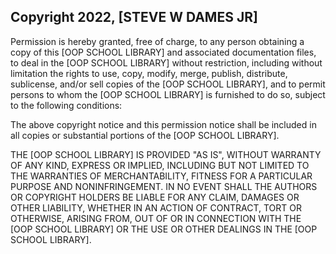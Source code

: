 ## Copyright 2022, [STEVE W DAMES JR]


Permission is hereby granted, free of charge, to any person obtaining a copy of this [OOP SCHOOL LIBRARY] and associated documentation files, to deal in the [OOP SCHOOL LIBRARY] without restriction, including without limitation the rights to use, copy, modify, merge, publish, distribute, sublicense, and/or sell copies of the [OOP SCHOOL LIBRARY], and to permit persons to whom the [OOP SCHOOL LIBRARY] is furnished to do so, subject to the following conditions:

The above copyright notice and this permission notice shall be included in all copies or substantial portions of the [OOP SCHOOL LIBRARY].

THE [OOP SCHOOL LIBRARY] IS PROVIDED "AS IS", WITHOUT WARRANTY OF ANY KIND, EXPRESS OR IMPLIED, INCLUDING BUT NOT LIMITED TO THE WARRANTIES OF MERCHANTABILITY, FITNESS FOR A PARTICULAR PURPOSE AND NONINFRINGEMENT. IN NO EVENT SHALL THE AUTHORS OR COPYRIGHT HOLDERS BE LIABLE FOR ANY CLAIM, DAMAGES OR OTHER LIABILITY, WHETHER IN AN ACTION OF CONTRACT, TORT OR OTHERWISE, ARISING FROM, OUT OF OR IN CONNECTION WITH THE [OOP SCHOOL LIBRARY] OR THE USE OR OTHER DEALINGS IN THE [OOP SCHOOL LIBRARY].

